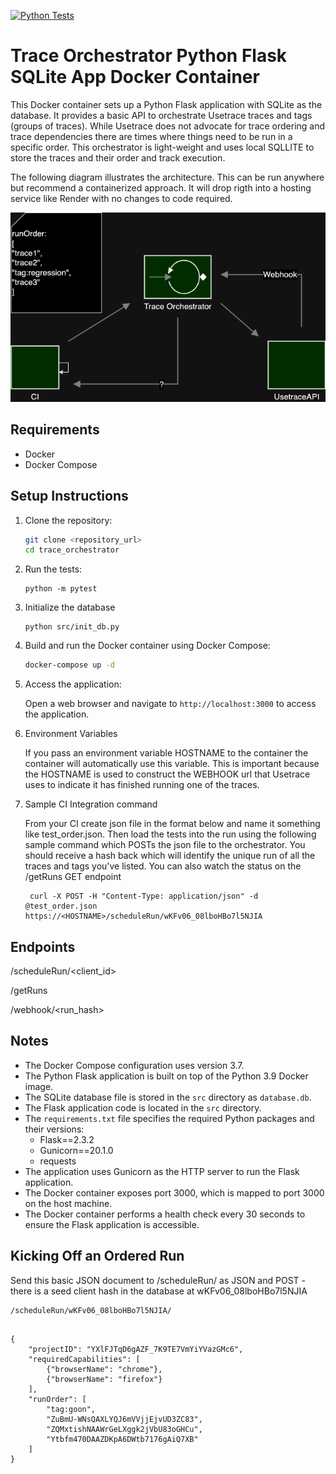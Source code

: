[![Python Tests](https://github.com/brentkastner/trace_orchestrator/actions/workflows/python-app.yml/badge.svg?branch=main)](https://github.com/brentkastner/trace_orchestrator/actions/workflows/python-app.yml)
# Trace Orchestrator Python Flask SQLite App Docker Container

This Docker container sets up a Python Flask application with SQLite as the database. It provides a basic API to orchestrate Usetrace traces and tags (groups of traces). While Usetrace does not advocate for trace ordering and trace dependencies there are times where things need to be run in a specific order. This orchestrator is light-weight and uses local SQLLITE to store the traces and their order and track execution.

The following diagram illustrates the architecture. This can be run anywhere but recommend a containerized approach. It will drop rigth into a hosting service like Render with no changes to code required.

![Trace Orchestration](/orchestration.png)

## Requirements

- Docker
- Docker Compose

## Setup Instructions

1. Clone the repository:

   ```bash
   git clone <repository_url>
   cd trace_orchestrator
   ```
2. Run the tests:

   ```
   python -m pytest
   ```

3. Initialize the database

   ```
   python src/init_db.py
   ```

4. Build and run the Docker container using Docker Compose:

   ```bash
   docker-compose up -d
   ```

5. Access the application:

   Open a web browser and navigate to `http://localhost:3000` to access the  application.

6. Environment Variables

   If you pass an environment variable HOSTNAME to the container the container will automatically use this variable. This is important because the HOSTNAME is used to construct the WEBHOOK url that Usetrace uses to indicate it has finished running one of the traces.

7. Sample CI Integration command

   From your CI create json file in the format below and name it something like test_order.json. Then load the tests into the run using the following sample command which POSTs the json file to the orchestrator. You should receive a hash back which will identify the unique run of all the traces and tags you've listed. You can also watch the status on the /getRuns GET endpoint

   ```
    curl -X POST -H "Content-Type: application/json" -d @test_order.json https://<HOSTNAME>/scheduleRun/wKFv06_08lboHBo7l5NJIA
   ```

## Endpoints

   /scheduleRun/<client_id>

   /getRuns

   /webhook/<run_hash>

## Notes

- The Docker Compose configuration uses version 3.7.
- The Python Flask application is built on top of the Python 3.9 Docker image.
- The SQLite database file is stored in the `src` directory as `database.db`.
- The Flask application code is located in the `src` directory.
- The `requirements.txt` file specifies the required Python packages and their versions:
  - Flask==2.3.2
  - Gunicorn==20.1.0
  - requests
- The application uses Gunicorn as the HTTP server to run the Flask application.
- The Docker container exposes port 3000, which is mapped to port 3000 on the host machine.
- The Docker container performs a health check every 30 seconds to ensure the Flask application is accessible.

## Kicking Off an Ordered Run

Send this basic JSON document to /scheduleRun/<clienthash> as JSON and POST - there is a seed client hash in the database at wKFv06_08lboHBo7l5NJIA

```
/scheduleRun/wKFv06_08lboHBo7l5NJIA/
```


```

{
    "projectID": "YXlFJTqD6gAZF_7K9TE7VmYiYVazGMc6",
    "requiredCapabilities": [
        {"browserName": "chrome"},
        {"browserName": "firefox"}
    ],
    "runOrder": [
        "tag:goon",
        "ZuBmU-WNsQAXLYQJ6mVVjjEjvUD3ZC83",
        "ZQMxtishNAAWrGeLXggk2jVbU83oGHCu",
        "Ytbfm470DAAZDKpA6DWtb7176gAiQ7XB"
    ]
}

```